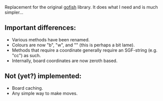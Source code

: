 Replacement for the original [gofish](https://github.com/rooklift/gofish) library. It does what I need and is much simpler...

## Important differences:

* Various methods have been renamed.
* Colours are now "b", "w", and "" (this is perhaps a bit lame).
* Methods that require a coordinate generally require an SGF-string (e.g. "cc") as such.
* Internally, board coordinates are now zeroth based.

## Not (yet?) implemented:

* Board caching.
* Any simple way to make moves.

